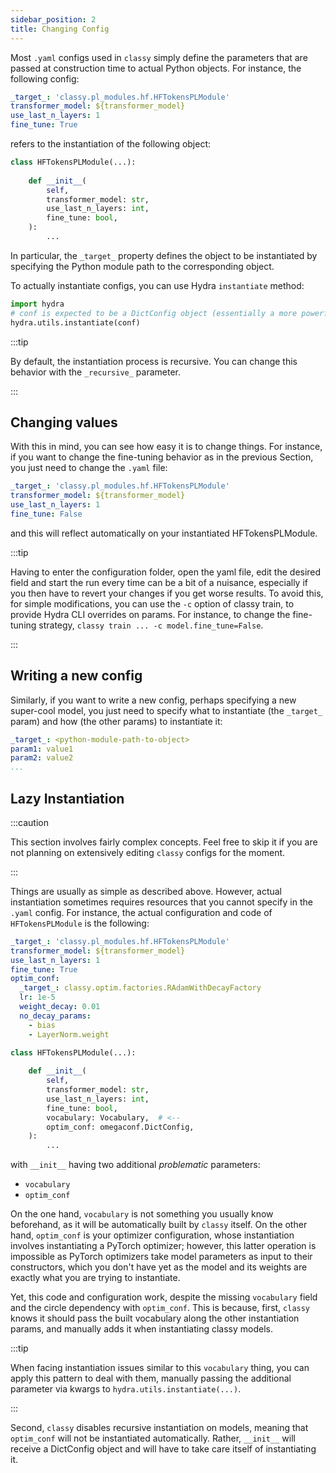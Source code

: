 ```yaml
---
sidebar_position: 2
title: Changing Config
---
```


Most `.yaml` configs used in `classy` simply define the parameters that are passed at construction time to actual Python
objects. For instance, the following config:

```yaml title="configurations/model/token.yaml"
_target_: 'classy.pl_modules.hf.HFTokensPLModule'
transformer_model: ${transformer_model}
use_last_n_layers: 1
fine_tune: True
```

refers to the instantiation of the following object:

```python title="classy/pl_modules/hf/classification.py"
class HFTokensPLModule(...):
    
    def __init__(
        self,
        transformer_model: str,
        use_last_n_layers: int,
        fine_tune: bool,
    ):
        ...
```

In particular, the `_target_` property defines the object to be instantiated by specifying the Python module path to
the corresponding object.

To actually instantiate configs, you can use Hydra `instantiate` method:

```python
import hydra
# conf is expected to be a DictConfig object (essentially a more powerful Python Dict loaded via OmegaConf); you don't need to care about this detail
hydra.utils.instantiate(conf) 
```

:::tip

By default, the instantiation process is recursive. You can change this behavior with the `_recursive_` parameter.

:::

## Changing values

With this in mind, you can see how easy it is to change things. For instance, if you want to change the fine-tuning behavior
as in the previous Section, you just need to change the `.yaml` file:

```yaml title="configurations/model/token.yaml"
_target_: 'classy.pl_modules.hf.HFTokensPLModule'
transformer_model: ${transformer_model}
use_last_n_layers: 1
fine_tune: False
```

and this will reflect automatically on your instantiated HFTokensPLModule.

:::tip

Having to enter the configuration folder, open the yaml file, edit the desired field and start the run every time
can be a bit of a nuisance, especially if you then have to revert your changes if you get worse results. 
To avoid this, for simple modifications, you can use the `-c` option of classy train, to provide Hydra CLI overrides on params. For
instance, to change the fine-tuning strategy, ```classy train ... -c model.fine_tune=False```.

:::

## Writing a new config

Similarly, if you want to write a new config, perhaps specifying a new super-cool model, you just need to specify what to instantiate
(the `_target_` param) and how (the other params) to instantiate it:

```yaml title="configurations/model/model-new.yaml"
_target_: <python-module-path-to-object>
param1: value1
param2: value2
...
```

## Lazy Instantiation

:::caution

This section involves fairly complex concepts. Feel free to skip it if you are not planning on extensively
editing `classy` configs for the moment.

:::

Things are usually as simple as described above. However, actual instantiation sometimes requires resources that you 
cannot specify in the `.yaml` config. For instance, the actual configuration and code of `HFTokensPLModule` is the following:

```yaml title="configurations/model/token.yaml"
_target_: 'classy.pl_modules.hf.HFTokensPLModule'
transformer_model: ${transformer_model}
use_last_n_layers: 1
fine_tune: True
optim_conf:
  _target_: classy.optim.factories.RAdamWithDecayFactory
  lr: 1e-5
  weight_decay: 0.01
  no_decay_params:
    - bias
    - LayerNorm.weight
```

```python title="classy/pl_modules/hf/token.py"
class HFTokensPLModule(...):
    
    def __init__(
        self,
        transformer_model: str,
        use_last_n_layers: int,
        fine_tune: bool,
        vocabulary: Vocabulary,  # <--
        optim_conf: omegaconf.DictConfig,
    ):
        ...
```

with `__init__` having two additional *problematic* parameters:
* `vocabulary`
* `optim_conf`

On the one hand, `vocabulary` is not something you usually know beforehand, as it will be automatically built by `classy` itself. 
On the other hand, `optim_conf` is your optimizer configuration, whose instantiation involves instantiating a PyTorch optimizer;
however, this latter operation is impossible as PyTorch optimizers take model parameters as input to their constructors,
which you don't have yet as the model and its weights are exactly what you are trying to instantiate.

Yet, this code and configuration work, despite the missing `vocabulary` field and the circle dependency with `optim_conf`.
This is because, first, `classy` knows it should pass the built vocabulary along the other instantiation params, and manually adds it
when instantiating classy models.

:::tip

When facing instantiation issues similar to this `vocabulary` thing, you can apply this pattern to deal with them,
manually passing the additional parameter via kwargs to `hydra.utils.instantiate(...)`.

:::

Second, `classy` disables recursive instantiation on models, meaning that `optim_conf` will not be instantiated automatically.
Rather, `__init__` will receive a DictConfig object and will have to take care itself of instantiating it.